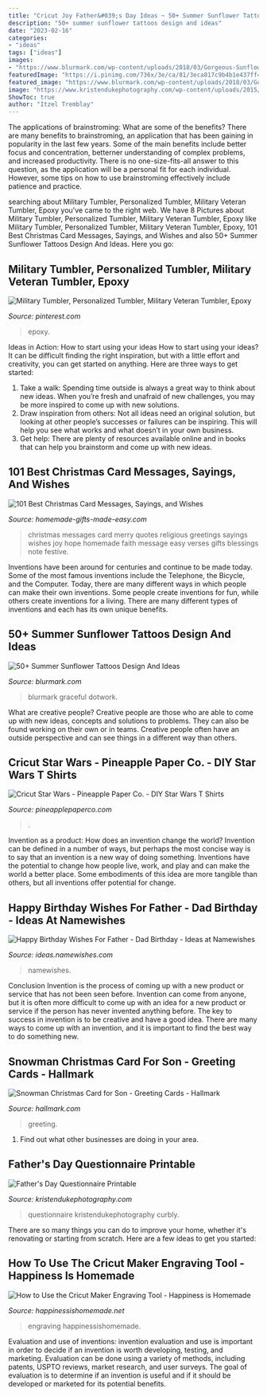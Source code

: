 ```yaml
---
title: "Cricut Joy Father&#039;s Day Ideas ~ 50+ Summer Sunflower Tattoos Design And Ideas"
description: "50+ summer sunflower tattoos design and ideas"
date: "2023-02-16"
categories:
- "ideas"
tags: ["ideas"]
images:
- "https://www.blurmark.com/wp-content/uploads/2018/03/Gorgeous-Sunflower-Hand-Tattoo-With-Text.jpg"
featuredImage: "https://i.pinimg.com/736x/3e/ca/81/3eca817c9b4b1e437ff4c34d6b4dd123.jpg"
featured_image: "https://www.blurmark.com/wp-content/uploads/2018/03/Gorgeous-Sunflower-Hand-Tattoo-With-Text.jpg"
image: "https://www.kristendukephotography.com/wp-content/uploads/2015/05/Printable-Fathers-Day-Questionnaire-1.jpg"
ShowToc: true
author: "Itzel Tremblay"
---
```



The applications of brainstroming: What are some of the benefits?
There are many benefits to brainstroming, an application that has been gaining in popularity in the last few years. Some of the main benefits include better focus and concentration, betterner understanding of complex problems, and increased productivity. There is no one-size-fits-all answer to this question, as the application will be a personal fit for each individual. However, some tips on how to use brainstroming effectively include patience and practice.

	

		
searching about Military Tumbler, Personalized Tumbler, Military Veteran Tumbler, Epoxy you've came to the right web. We have 8 Pictures about Military Tumbler, Personalized Tumbler, Military Veteran Tumbler, Epoxy like Military Tumbler, Personalized Tumbler, Military Veteran Tumbler, Epoxy, 101 Best Christmas Card Messages, Sayings, and Wishes and also 50+ Summer Sunflower Tattoos Design And Ideas. Here you go:
		
    
## Military Tumbler, Personalized Tumbler, Military Veteran Tumbler, Epoxy

<img loading=lazy src="https://i.pinimg.com/736x/3e/ca/81/3eca817c9b4b1e437ff4c34d6b4dd123.jpg" onerror="this.onerror=null;this.src='https://tse3.mm.bing.net/th?id=OIP.dr5xpJBxxJ9RnFhBisVE4QHaJ3&amp;pid=15.1';" alt="Military Tumbler, Personalized Tumbler, Military Veteran Tumbler, Epoxy">

_Source: pinterest.com_

>epoxy. 

	

Ideas in Action: How to start using your ideas
How to start using your ideas? It can be difficult finding the right inspiration, but with a little effort and creativity, you can get started on anything. Here are three ways to get started: 
1. Take a walk: Spending time outside is always a great way to think about new ideas. When you’re fresh and unafraid of new challenges, you may be more inspired to come up with new solutions. 
2. Draw inspiration from others: Not all ideas need an original solution, but looking at other people’s successes or failures can be inspiring. This will help you see what works and what doesn’t in your own business. 
3. Get help: There are plenty of resources available online and in books that can help you brainstorm and come up with new ideas.

    
## 101 Best Christmas Card Messages, Sayings, And Wishes

<img loading=lazy src="https://www.homemade-gifts-made-easy.com/image-files/merry-christmas-images-religious-joy-faith-hope-love-600x900.jpg" onerror="this.onerror=null;this.src='https://tse4.mm.bing.net/th?id=OIP.qfH3ziZL-MFm7_46HhbXewHaLH&amp;pid=15.1';" alt="101 Best Christmas Card Messages, Sayings, and Wishes">

_Source: homemade-gifts-made-easy.com_

>christmas messages card merry quotes religious greetings sayings wishes joy hope homemade faith message easy verses gifts blessings note festive. 

	

Inventions have been around for centuries and continue to be made today. Some of the most famous inventions include the Telephone, the Bicycle, and the Computer. Today, there are many different ways in which people can make their own inventions. Some people create inventions for fun, while others create inventions for a living. There are many different types of inventions and each has its own unique benefits.

    
## 50+ Summer Sunflower Tattoos Design And Ideas

<img loading=lazy src="https://www.blurmark.com/wp-content/uploads/2018/03/Gorgeous-Sunflower-Hand-Tattoo-With-Text.jpg" onerror="this.onerror=null;this.src='https://tse1.mm.bing.net/th?id=OIP.vQy3vtep4dI33TsfS8GHeAHaJQ&amp;pid=15.1';" alt="50+ Summer Sunflower Tattoos Design And Ideas">

_Source: blurmark.com_

>blurmark graceful dotwork. 

	

What are creative people?
Creative people are those who are able to come up with new ideas, concepts and solutions to problems. They can also be found working on their own or in teams. Creative people often have an outside perspective and can see things in a different way than others.

    
## Cricut Star Wars - Pineapple Paper Co. - DIY Star Wars T Shirts

<img loading=lazy src="https://i0.wp.com/pineapplepaperco.com/wp-content/uploads/2018/06/yodaburnoutshirt.jpg?fit=3024%2C4032&amp;ssl=1" onerror="this.onerror=null;this.src='https://tse3.mm.bing.net/th?id=OIP.IvdJwOyOnXWsPGO31OwN9QHaJ4&amp;pid=15.1';" alt="Cricut Star Wars - Pineapple Paper Co. - DIY Star Wars T Shirts">

_Source: pineapplepaperco.com_

>. 

	

Invention as a product: How does an invention change the world?
Invention can be defined in a number of ways, but perhaps the most concise way is to say that an invention is a new way of doing something. Inventions have the potential to change how people live, work, and play and can make the world a better place. Some embodiments of this idea are more tangible than others, but all inventions offer potential for change.

    
## Happy Birthday Wishes For Father - Dad Birthday - Ideas At Namewishes

<img loading=lazy src="https://ideas.namewishes.com/wp-content/uploads/2020/12/Featured-Image-1.png" onerror="this.onerror=null;this.src='https://tse1.mm.bing.net/th?id=OIP.rUS3YGcAzGq9oAZaSmNJXgHaKX&amp;pid=15.1';" alt="Happy Birthday Wishes For Father - Dad Birthday - Ideas at Namewishes">

_Source: ideas.namewishes.com_

>namewishes. 

	

Conclusion
Invention is the process of coming up with a new product or service that has not been seen before. Invention can come from anyone, but it is often more difficult to come up with an idea for a new product or service if the person has never invented anything before. The key to success in invention is to be creative and have a good idea. There are many ways to come up with an invention, and it is important to find the best way to do something new.

    
## Snowman Christmas Card For Son - Greeting Cards - Hallmark

<img loading=lazy src="https://www.hallmark.com/dw/image/v2/AALB_PRD/on/demandware.static/-/Sites-hallmark-master/default/dwc5556549/images/finished-goods/Snowman-Christmas-Card-for-Son_499XZH4164_01.jpg?sw=1920" onerror="this.onerror=null;this.src='https://tse4.mm.bing.net/th?id=OIP.Q60xaGkH6NHRO6HskL5c8wHaHa&amp;pid=15.1';" alt="Snowman Christmas Card for Son - Greeting Cards - Hallmark">

_Source: hallmark.com_

>greeting. 

	

1. Find out what other businesses are doing in your area.

    
## Father&#039;s Day Questionnaire Printable

<img loading=lazy src="https://www.kristendukephotography.com/wp-content/uploads/2015/05/Printable-Fathers-Day-Questionnaire-1.jpg" onerror="this.onerror=null;this.src='https://tse1.mm.bing.net/th?id=OIP.ilF6Gyc6V6L4fv22yCkQTgHaK9&amp;pid=15.1';" alt="Father&#039;s Day Questionnaire Printable">

_Source: kristendukephotography.com_

>questionnaire kristendukephotography curbly. 

	

There are so many things you can do to improve your home, whether it's renovating or starting from scratch. Here are a few ideas to get you started:

    
## How To Use The Cricut Maker Engraving Tool - Happiness Is Homemade

<img loading=lazy src="https://www.happinessishomemade.net/wp-content/uploads/2020/05/Cricut-Maker-Engraving-Tool-Everything-You-Need-to-Know-1.jpg" onerror="this.onerror=null;this.src='https://tse1.mm.bing.net/th?id=OIP.WtS-kWpXgCh0cQKq5w8YIgHaLH&amp;pid=15.1';" alt="How to Use the Cricut Maker Engraving Tool - Happiness is Homemade">

_Source: happinessishomemade.net_

>engraving happinessishomemade. 

	

Evaluation and use of inventions:
invention evaluation and use is important in order to decide if an invention is worth developing, testing, and marketing. Evaluation can be done using a variety of methods, including patents, USPTO reviews, market research, and user surveys. The goal of evaluation is to determine if an invention is useful and if it should be developed or marketed for its potential benefits.

